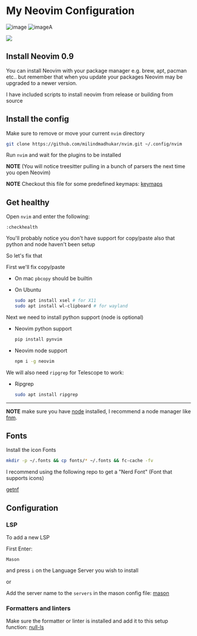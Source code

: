# My Neovim Configuration

![image](https://github.com/milindmadhukar/nvim/assets/68477234/869d0b59-c87a-492d-859a-0eeae783bf14)
![image](https://github.com/milindmadhukar/nvim/assets/68477234/5525596f-c872-4da0-a550-a48da6a69556)A

<a href="https://dotfyle.com/milindmadhukar/nvim"><img src="https://dotfyle.com/milindmadhukar/nvim/badges/plugins?style=flat" /></a>

## Install Neovim 0.9

You can install Neovim with your package manager e.g. brew, apt, pacman etc.. but remember that when you update your packages Neovim may be upgraded to a newer version.

I have included scripts to install neovim from release or building from source

## Install the config

Make sure to remove or move your current `nvim` directory

```sh
git clone https://github.com/milindmadhukar/nvim.git ~/.config/nvim
```

Run `nvim` and wait for the plugins to be installed

**NOTE** (You will notice treesitter pulling in a bunch of parsers the next time you open Neovim)

**NOTE** Checkout this file for some predefined keymaps: [keymaps](https://github.com/milindmadhukar/nvim/blob/master/lua/user/keymaps.lua)

## Get healthy

Open `nvim` and enter the following:

```
:checkhealth
```

You'll probably notice you don't have support for copy/paste also that python and node haven't been setup

So let's fix that

First we'll fix copy/paste

- On mac `pbcopy` should be builtin

- On Ubuntu

  ```sh
  sudo apt install xsel # for X11
  sudo apt install wl-clipboard # for wayland
  ```

Next we need to install python support (node is optional)

- Neovim python support

  ```sh
  pip install pynvim
  ```

- Neovim node support

  ```sh
  npm i -g neovim
  ```

We will also need `ripgrep` for Telescope to work:

- Ripgrep

  ```sh
  sudo apt install ripgrep
  ```

---

**NOTE** make sure you have [node](https://nodejs.org/en/) installed, I recommend a node manager like [fnm](https://github.com/Schniz/fnm).

## Fonts

Install the icon Fonts
```bash
mkdir -p ~/.fonts && cp fonts/* ~/.fonts && fc-cache -fv
```

I recommend using the following repo to get a "Nerd Font" (Font that supports icons)

[getnf](https://github.com/ronniedroid/getnf)

## Configuration

### LSP

To add a new LSP

First Enter:

```
Mason
```

and press `i` on the Language Server you wish to install

or

Add the server name to the `servers` in the mason config file: [mason](https://github.com/milindmadhukar/nvim/blob/master/lua/user/lsp/mason.lua)

### Formatters and linters

Make sure the formatter or linter is installed and add it to this setup function: [null-ls](https://github.com/milindmadhukar/nvim/blob/master/lua/user/lsp/null-ls.lua)
